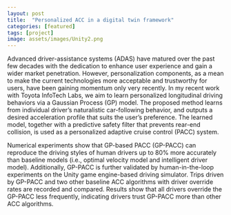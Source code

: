 ```yaml
---
layout: post
title:  "Personalized ACC in a digital twin framework"
categories: [featured]
tags: [project]
image: assets/images/Unity2.png
---
```

Advanced driver-assistance systems (ADAS) have matured over the past few decades with the dedication to enhance user experience and gain a wider market penetration. However, personalization components, as a mean to make the current technologies more acceptable and trustworthy for users, have been gaining momentum only very recently. In my recent work with Toyota InfoTech Labs, we aim to learn personalized longitudinal driving behaviors via a Gaussian Process (GP) model. The proposed method learns from individual driver’s naturalistic car-following behavior, and outputs a desired acceleration profile that suits the user’s preference. The learned model, together with a predictive safety filter that prevents rear-end collision, is used as a personalized adaptive cruise control (PACC) system.

Numerical experiments show that GP-based PACC (GP-PACC) can reproduce the driving styles of human drivers up to 80% more accurately than baseline models (i.e., optimal velocity model and intelligent driver model). Additionally, GP-PACC is further validated by human-in-the-loop experiments on the Unity game engine-based driving simulator. Trips driven by GP-PACC and two other baseline ACC algorithms with driver override rates are recorded and compared. Results show that all drivers override the GP-PACC less frequently, indicating drivers trust GP-PACC more than other ACC algorithms.